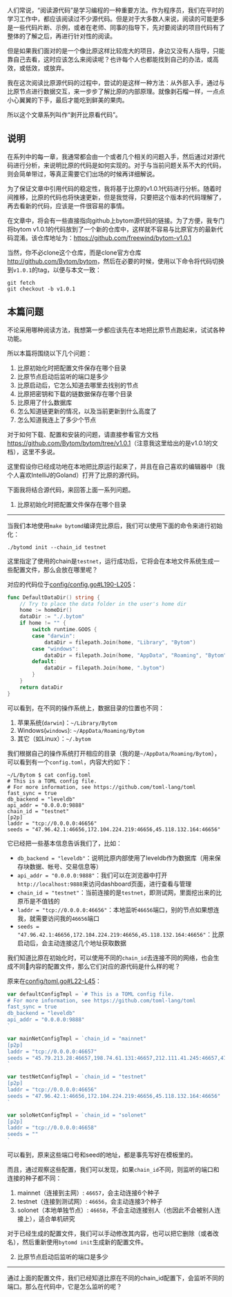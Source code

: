 人们常说，“阅读源代码”是学习编程的一种重要方法。作为程序员，我们在平时的学习工作中，都应该阅读过不少源代码。但是对于大多数人来说，阅读的可能更多是一些代码片断、示例，或者在老师、同事的指导下，先对要阅读的项目代码有了整体的了解之后，再进行针对性的阅读。

但是如果我们面对的是一个像比原这样比较庞大的项目，身边又没有人指导，只能靠自己去看，这时应该怎么来阅读呢？也许每个人也都能找到自己的办法，或高效，或低效，或放弃。

我在这次阅读比原源代码的过程中，尝试的是这样一种方法：从外部入手，通过与比原节点进行数据交互，来一步步了解比原的内部原理。就像剥石榴一样，一点点小心翼翼的下手，最后才能吃到鲜美的果肉。

所以这个文章系列叫作“剥开比原看代码”。

说明
---

在系列中的每一章，我通常都会由一个或者几个相关的问题入手，然后通过对源代码进行分析，来说明比原的代码是如何实现的。对于与当前问题关系不大的代码，则会简单带过，等真正需要它们出场的时候再详细解说。

为了保证文章中引用代码的稳定性，我将基于比原的v1.0.1代码进行分析。随着时间推移，比原的代码也将快速更新，但是我觉得，只要把这个版本的代码理解了，再去看新的代码，应该是一件很容易的事情。

在文章中，将会有一些直接指向github上bytom源代码的链接。为了方便，我专门将bytom v1.0.1的代码放到了一个新的仓库中，这样就不容易与比原官方的最新代码混淆。该仓库地址为：<https://github.com/freewind/bytom-v1.0.1>

当然，你不必clone这个仓库，而是clone官方仓库<http://github.com/Bytom/bytom>，然后在必要的时候，使用以下命令将代码切换到`v1.0.1`的tag，以便与本文一致：

```
git fetch
git checkout -b v1.0.1
```

本篇问题
------

不论采用哪种阅读方法，我想第一步都应该先在本地把比原节点跑起来，试试各种功能。

所以本篇将围绕以下几个问题：

1. 比原初始化时把配置文件保存在哪个目录
2. 比原节点启动后监听的端口是多少
3. 比原启动后，它怎么知道去哪里去找别的节点
4. 比原把密钥和下载的链数据保存在哪个目录
5. 比原用了什么数据库
6. 怎么知道链更新的情况，以及当前更新到什么高度了
7. 怎么知道我连上了多少个节点

对于如何下载、配置和安装的问题，请直接参看官方文档<https://github.com/Bytom/bytom/tree/v1.0.1>（注意我这里给出的是v1.0.1的文档），这里不多说。

这里假设你已经成功地在本地把比原运行起来了，并且在自己喜欢的编辑器中（我个人喜欢IntelliJ的Goland）打开了比原的源代码。

下面我将结合源代码，来回答上面一系列问题。

1. 比原初始化时把配置文件保存在哪个目录
---------------------------------

当我们本地使用`make bytomd`编译完比原后，我们可以使用下面的命令来进行初始化：

```
./bytomd init --chain_id testnet
```

这里指定了使用的chain是`testnet`，运行成功后，它将会在本地文件系统生成一些配置文件，那么会放在哪里呢？

对应的代码位于[config/config.go#L190-L205](https://github.com/freewind/bytom-v1.0.1/blob/master/config/config.go#L190-L205)：

```go
func DefaultDataDir() string {
	// Try to place the data folder in the user's home dir
	home := homeDir()
	dataDir := "./.bytom"
	if home != "" {
		switch runtime.GOOS {
		case "darwin":
			dataDir = filepath.Join(home, "Library", "Bytom")
		case "windows":
			dataDir = filepath.Join(home, "AppData", "Roaming", "Bytom")
		default:
			dataDir = filepath.Join(home, ".bytom")
		}
	}
	return dataDir
}
```

可以看到，在不同的操作系统上，数据目录的位置也不同：

1. 苹果系统(`darwin`)：`~/Library/Bytom`
2. Windows(`windows`): `~/AppData/Roaming/Bytom`
3. 其它（如Linux）：`~/.bytom`

我们根据自己的操作系统打开相应的目录（我的是`~/AppData/Roaming/Bytom`），可以看到有一个`config.toml`，内容大约如下：

```
~/L/Bytom $ cat config.toml
# This is a TOML config file.
# For more information, see https://github.com/toml-lang/toml
fast_sync = true
db_backend = "leveldb"
api_addr = "0.0.0.0:9888"
chain_id = "testnet"
[p2p]
laddr = "tcp://0.0.0.0:46656"
seeds = "47.96.42.1:46656,172.104.224.219:46656,45.118.132.164:46656"
```

它已经把一些基本信息告诉我们了，比如：
- `db_backend = "leveldb"`：说明比原内部使用了leveldb作为数据库（用来保存块数据、帐号、交易信息等）
- `api_addr = "0.0.0.0:9888"`：我们可以在浏览器中打开`http://localhost:9888`来访问dashboard页面，进行查看与管理
- `chain_id = "testnet"`：当前连接的是`testnet`，即测试网，里面挖出来的比原币是不值钱的
- `laddr = "tcp://0.0.0.0:46656"`：本地监听`46656`端口，别的节点如果想连我，就需要访问我的`46656`端口
- `seeds = "47.96.42.1:46656,172.104.224.219:46656,45.118.132.164:46656"`：比原启动后，会主动连接这几个地址获取数据

我们知道比原在初始化时，可以使用不同的`chain_id`去连接不同的网络，也会生成不同内容的配置文件，那么它们对应的源代码是什么样的呢？

原来在[config/toml.go#L22-L45](https://github.com/freewind/bytom/blob/f6d6613a3601f31cd49a32be453e2ec02cf01da9/config/toml.go#L22-L45)：

```go
var defaultConfigTmpl = `# This is a TOML config file.
# For more information, see https://github.com/toml-lang/toml
fast_sync = true
db_backend = "leveldb"
api_addr = "0.0.0.0:9888"
`

var mainNetConfigTmpl = `chain_id = "mainnet"
[p2p]
laddr = "tcp://0.0.0.0:46657"
seeds = "45.79.213.28:46657,198.74.61.131:46657,212.111.41.245:46657,47.100.214.154:46657,47.100.109.199:46657,47.100.105.165:46657"
`

var testNetConfigTmpl = `chain_id = "testnet"
[p2p]
laddr = "tcp://0.0.0.0:46656"
seeds = "47.96.42.1:46656,172.104.224.219:46656,45.118.132.164:46656"
`

var soloNetConfigTmpl = `chain_id = "solonet"
[p2p]
laddr = "tcp://0.0.0.0:46658"
seeds = ""
`
```

可以看到，原来这些端口号和seed的地址，都是事先写好在模板里的。

而且，通过观察这些配置，我们可以发现，如果`chain_id`不同，则监听的端口和连接的种子都不同：

1. mainnet（连接到主网）: `46657`，会主动连接6个种子
2. testnet（连接到测试网）: `46656`，会主动连接3个种子
3. solonet（本地单独节点）: `46658`，不会主动连接别人（也因此不会被别人连接上），适合单机研究

对于已经生成的配置文件，我们可以手动修改其内容，也可以把它删除（或者改名），然后重新使用`bytomd init`生成新的配置文件。

2. 比原节点启动后监听的端口是多少
----------------------------

通过上面的配置文件，我们已经知道比原在不同的chain_id配置下，会监听不同的端口。那么在代码中，它是怎么监听的呢？

